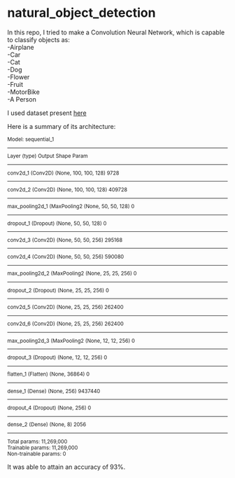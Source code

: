 # natural_object_detection

In this repo, I tried to make a Convolution Neural Network, which is capable to classify objects as: <br />
-Airplane <br />
-Car <br />
-Cat <br />
-Dog <br />
-Flower <br />
-Fruit <br />
-MotorBike <br />
-A Person <br />

I used dataset present [here]()

Here is a summary of its architecture:

 <sub>

Model: sequential_1
_________________________________________________________________
Layer (type)                  Output Shape             Param    
_________________________________________________________________
conv2d_1 (Conv2D)            (None, 100, 100, 128)     9728      
_________________________________________________________________
conv2d_2 (Conv2D)            (None, 100, 100, 128)     409728    
_________________________________________________________________
max_pooling2d_1 (MaxPooling2 (None, 50, 50, 128)       0         
_________________________________________________________________
dropout_1 (Dropout)          (None, 50, 50, 128)       0         
_________________________________________________________________
conv2d_3 (Conv2D)            (None, 50, 50, 256)       295168    
_________________________________________________________________
conv2d_4 (Conv2D)            (None, 50, 50, 256)       590080    
_________________________________________________________________
max_pooling2d_2 (MaxPooling2 (None, 25, 25, 256)       0         
_________________________________________________________________
dropout_2 (Dropout)          (None, 25, 25, 256)       0         
_________________________________________________________________
conv2d_5 (Conv2D)            (None, 25, 25, 256)       262400    
_________________________________________________________________
conv2d_6 (Conv2D)            (None, 25, 25, 256)       262400    
_________________________________________________________________
max_pooling2d_3 (MaxPooling2 (None, 12, 12, 256)       0         
_________________________________________________________________
dropout_3 (Dropout)          (None, 12, 12, 256)       0         
_________________________________________________________________
flatten_1 (Flatten)          (None, 36864)             0         
_________________________________________________________________
dense_1 (Dense)              (None, 256)               9437440   
_________________________________________________________________
dropout_4 (Dropout)          (None, 256)               0         
_________________________________________________________________
dense_2 (Dense)              (None, 8)                 2056      
_________________________________________________________________
Total params: 11,269,000 <br />
Trainable params: 11,269,000 <br />
Non-trainable params: 0 <br />

 </sub>
 
 It was able to attain an accuracy of 93%.
